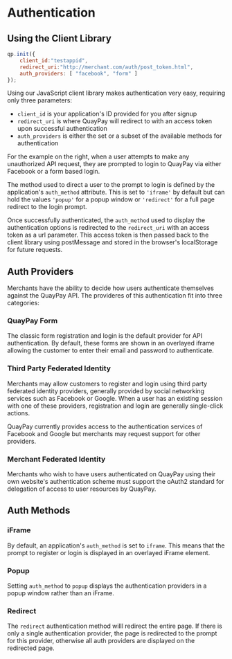 # Authentication

## Using the Client Library

```javascript
qp.init({
	client_id:"testappid",
	redirect_uri:"http://merchant.com/auth/post_token.html",
	auth_providers: [ "facebook", "form" ]
});
```

Using our JavaScript client library makes authentication very easy, requiring only three parameters:

- `client_id` is your application's ID provided for you after signup
- `redirect_uri` is where QuayPay will redirect to with an access token upon successful authentication
- `auth_providers` is either the set or a subset of the available methods for authentication

For the example on the right, when a user attempts to make any unauthorized API request, they are prompted to login to QuayPay via either Facebook or a form based login.

The method used to direct a user to the prompt to login is defined by the application's `auth_method` attribute. This is set to `'iframe'` by default but can hold the values `'popup'` for a popup window or `'redirect'` for a full page redirect to the login prompt.

Once successfully authenticated, the `auth_method` used to display the authentication options is redirected to the `redirect_uri` with an access token as a url parameter. This access token is then passed back to the client library using postMessage and stored in the browser's localStorage for future requests.

## Auth Providers

Merchants have the ability to decide how users authenticate themselves against the QuayPay API. The provideres of this authentication fit into three categories:

### QuayPay Form

The classic form registration and login is the default provider for API authentication. By default, these forms are shown in an overlayed iframe allowing the customer to enter their email and password to authenticate.

### Third Party Federated Identity

Merchants may allow customers to register and login using third party federated identity providers, generally provided by social networking services such as Facebook or Google. When a user has an existing session with one of these providers, registration and login are generally single-click actions.

QuayPay currently provides access to the authentication services of Facebook and Google but merchants may request support for other providers.

### Merchant Federated Identity

Merchants who wish to have users authenticated on QuayPay using their own website's authentication scheme must support the oAuth2 standard for delegation of access to user resources by QuayPay.

## Auth Methods

### iFrame

By default, an application's `auth_method` is set to `iframe`. This means that the prompt to register or login is displayed in an overlayed iFrame element.

### Popup

Setting `auth_method` to `popup` displays the authentication providers in a popup window rather than an iFrame.

### Redirect

The `redirect` authentication method willl redirect the entire page. If there is only a single authentication provider, the page is redirected to the prompt for this provider, otherwise all auth providers are displayed on the redirected page.